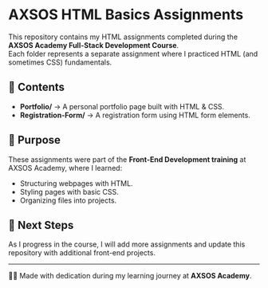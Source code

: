 # AXSOS HTML Basics Assignments

This repository contains my HTML assignments completed during the **AXSOS Academy Full-Stack Development Course**.  
Each folder represents a separate assignment where I practiced HTML (and sometimes CSS) fundamentals.

## 📂 Contents
- **Portfolio/** → A personal portfolio page built with HTML & CSS.  
- **Registration-Form/** → A registration form using HTML form elements.  

## 🎯 Purpose
These assignments were part of the **Front-End Development training** at AXSOS Academy, where I learned:
- Structuring webpages with HTML.
- Styling pages with basic CSS.
- Organizing files into projects.

## 🚀 Next Steps
As I progress in the course, I will add more assignments and update this repository with additional front-end projects.

---

👨‍💻 Made with dedication during my learning journey at **AXSOS Academy**.
